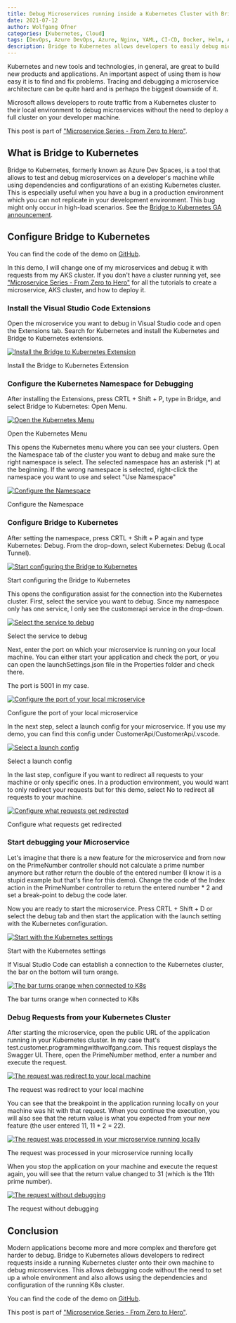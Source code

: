 ```yaml
---
title: Debug Microservices running inside a Kubernetes Cluster with Bridge to Kubernetes
date: 2021-07-12
author: Wolfgang Ofner
categories: [Kubernetes, Cloud]
tags: [DevOps, Azure DevOps, Azure, Nginx, YAML, CI-CD, Docker, Helm, AKS, Kubernetes]
description: Bridge to Kubernetes allows developers to easily debug microservices running in an existing Kubernetes cluster.
---
```


Kubernetes and new tools and technologies, in general, are great to build new products and applications. An important aspect of using them is how easy it is to find and fix problems. Tracing and debugging a microservice architecture can be quite hard and is perhaps the biggest downside of it. 

Microsoft allows developers to route traffic from a Kubernetes cluster to their local environment to debug microservices without the need to deploy a full cluster on your developer machine.

This post is part of ["Microservice Series - From Zero to Hero"](/microservice-series-from-zero-to-hero).

## What is Bridge to Kubernetes

Bridge to Kubernetes, formerly known as Azure Dev Spaces, is a tool that allows to test and debug microservices on a developer's machine while using dependencies and configurations of an existing Kubernetes cluster. This is especially useful when you have a bug in a production environment which you can not replicate in your development environment. This bug might only occur in high-load scenarios. See the <a href="https://devblogs.microsoft.com/visualstudio/bridge-to-kubernetes-ga" target="_blank" rel="noopener noreferrer">Bridge to Kubernetes GA announcement</a>.

## Configure Bridge to Kubernetes

You can find the code of the demo on <a href="https://github.com/WolfgangOfner/MicroserviceDemo" target="_blank" rel="noopener noreferrer">GitHub</a>.

In this demo, I will change one of my microservices and debug it with requests from my AKS cluster. If you don't have a cluster running yet, see ["Microservice Series - From Zero to Hero"](/microservice-series-from-zero-to-hero) for all the tutorials to create a microservice, AKS cluster, and how to deploy it.

### Install the Visual Studio Code Extensions

Open the microservice you want to debug in Visual Studio code and open the Extensions tab. Search for Kubernetes and install the Kubernetes and Bridge to Kubernetes extensions.

<div class="col-12 col-sm-10 aligncenter">
  <a href="/assets/img/posts/2021/07/Install-the-Bridge-to-Kubernetes-Extension.jpg"><img loading="lazy" src="/assets/img/posts/2021/07/Install-the-Bridge-to-Kubernetes-Extension.jpg" alt="Install the Bridge to Kubernetes Extension" /></a>
  
  <p>
   Install the Bridge to Kubernetes Extension
  </p>
</div>

### Configure the Kubernetes Namespace for Debugging

After installing the Extensions, press CRTL + Shift + P, type in Bridge, and select Bridge to Kubernetes: Open Menu.

<div class="col-12 col-sm-10 aligncenter">
  <a href="/assets/img/posts/2021/07/Open-the-Kubernetes-Menu.jpg"><img loading="lazy" src="/assets/img/posts/2021/07/Open-the-Kubernetes-Menu.jpg" alt="Open the Kubernetes Menu" /></a>
  
  <p>
   Open the Kubernetes Menu
  </p>
</div>

This opens the Kubernetes menu where you can see your clusters. Open the Namespace tab of the cluster you want to debug and make sure the right namespace is select. The selected namespace has an asterisk (*) at the beginning. If the wrong namespace is selected, right-click the namespace you want to use and select "Use Namespace"

<div class="col-12 col-sm-10 aligncenter">
  <a href="/assets/img/posts/2021/07/Configure-the-Namespace.jpg"><img loading="lazy" src="/assets/img/posts/2021/07/Configure-the-Namespace.jpg" alt="Configure the Namespace" /></a>
  
  <p>
   Configure the Namespace
  </p>
</div>

### Configure Bridge to Kubernetes

After setting the namespace, press CRTL + Shift + P again and type Kubernetes: Debug. From the drop-down, select Kubernetes: Debug (Local Tunnel).

<div class="col-12 col-sm-10 aligncenter">
  <a href="/assets/img/posts/2021/07/Start-configuring-the-Bridge-to-Kubernetes.jpg"><img loading="lazy" src="/assets/img/posts/2021/07/Start-configuring-the-Bridge-to-Kubernetes.jpg" alt="Start configuring the Bridge to Kubernetes" /></a>
  
  <p>
   Start configuring the Bridge to Kubernetes
  </p>
</div>

This opens the configuration assist for the connection into the Kubernetes cluster. First, select the service you want to debug. Since my namespace only has one service, I only see the customerapi service in the drop-down.

<div class="col-12 col-sm-10 aligncenter">
  <a href="/assets/img/posts/2021/07/Select-the-service-to-debug.jpg"><img loading="lazy" src="/assets/img/posts/2021/07/Select-the-service-to-debug.jpg" alt="Select the service to debug" /></a>
  
  <p>
   Select the service to debug
  </p>
</div>

Next, enter the port on which your microservice is running on your local machine. You can either start your application and check the port, or you can open the launchSettings.json file in the Properties folder and check there. 

<script src="https://gist.github.com/WolfgangOfner/ba6568f6ab123933078ef960906fde99.js"></script>

The port is 5001 in my case.

<div class="col-12 col-sm-10 aligncenter">
  <a href="/assets/img/posts/2021/07/Configure-the-port-of-your-local-microservice.jpg"><img loading="lazy" src="/assets/img/posts/2021/07/Configure-the-port-of-your-local-microservice.jpg" alt="Configure the port of your local microservice" /></a>
  
  <p>
   Configure the port of your local microservice
  </p>
</div>

In the next step, select a launch config for your microservice. If you use my demo, you can find this config under CustomerApi/CustomerApi/.vscode. 

<div class="col-12 col-sm-10 aligncenter">
  <a href="/assets/img/posts/2021/07/Select-a-launch-config.jpg"><img loading="lazy" src="/assets/img/posts/2021/07/Select-a-launch-config.jpg" alt="Select a launch config" /></a>
  
  <p>
   Select a launch config
  </p>
</div>

In the last step, configure if you want to redirect all requests to your machine or only specific ones. In a production environment, you would want to only redirect your requests but for this demo, select No to redirect all requests to your machine.

<div class="col-12 col-sm-10 aligncenter">
  <a href="/assets/img/posts/2021/07/Configure-what-requests-get-redirected.jpg"><img loading="lazy" src="/assets/img/posts/2021/07/Configure-what-requests-get-redirected.jpg" alt="Configure what requests get redirected" /></a>
  
  <p>
   Configure what requests get redirected
  </p>
</div>

### Start debugging your Microservice

Let's imagine that there is a new feature for the microservice and from now on the PrimeNumber controller should not calculate a prime number anymore but rather return the double of the entered number (I know it is a stupid example but that's fine for this demo). Change the code of the Index action in the PrimeNumber controller to return the entered number * 2 and set a break-point to debug the code later.

Now you are ready to start the microservice. Press CRTL + Shift + D or select the debug tab and then start the application with the launch setting with the Kubernetes configuration.

<div class="col-12 col-sm-10 aligncenter">
  <a href="/assets/img/posts/2021/07/Start-with-the-Kubernetes-settings.jpg"><img loading="lazy" src="/assets/img/posts/2021/07/Start-with-the-Kubernetes-settings.jpg" alt="Start with the Kubernetes settings" /></a>
  
  <p>
   Start with the Kubernetes settings
  </p>
</div>

If Visual Studio Code can establish a connection to the Kubernetes cluster, the bar on the bottom will turn orange.

<div class="col-12 col-sm-10 aligncenter">
  <a href="/assets/img/posts/2021/07/The-bar-turns-orange-when-connected-to-K8s.jpg"><img loading="lazy" src="/assets/img/posts/2021/07/The-bar-turns-orange-when-connected-to-K8s.jpg" alt="The bar turns orange when connected to K8s" /></a>
  
  <p>
   The bar turns orange when connected to K8s
  </p>
</div>

### Debug Requests from your Kubernetes Cluster

After starting the microservice, open the public URL of the application running in your Kubernetes cluster. In my case that's test.customer.programmingwithwolfgang.com. This request displays the Swagger UI. There, open the PrimeNumber method, enter a number and execute the request.

<div class="col-12 col-sm-10 aligncenter">
  <a href="/assets/img/posts/2021/07/The-request-was-redirect-to-your-local-machine.jpg"><img loading="lazy" src="/assets/img/posts/2021/07/The-request-was-redirect-to-your-local-machine.jpg" alt="The request was redirect to your local machine" /></a>
  
  <p>
   The request was redirect to your local machine
  </p>
</div>

You can see that the breakpoint in the application running locally on your machine was hit with that request. When you continue the execution, you will also see that the return value is what you expected from your new feature (the user entered 11, 11 * 2 = 22).

<div class="col-12 col-sm-10 aligncenter">
  <a href="/assets/img/posts/2021/07/The-request-was-processed-in-your-microservice-running-locally.jpg"><img loading="lazy" src="/assets/img/posts/2021/07/The-request-was-processed-in-your-microservice-running-locally.jpg" alt="The request was processed in your microservice running locally" /></a>
  
  <p>
   The request was processed in your microservice running locally
  </p>
</div>

When you stop the application on your machine and execute the request again, you will see that the return value changed to 31 (which is the 11th prime number).

<div class="col-12 col-sm-10 aligncenter">
  <a href="/assets/img/posts/2021/07/The-request-without-debugging.jpg"><img loading="lazy" src="/assets/img/posts/2021/07/The-request-without-debugging.jpg" alt="The request without debugging" /></a>
  
  <p>
   The request without debugging
  </p>
</div>

## Conclusion

Modern applications become more and more complex and therefore get harder to debug. Bridge to Kubernetes allows developers to redirect requests inside a running Kubernetes cluster onto their own machine to debug microservices. This allows debugging code without the need to set up a whole environment and also allows using the dependencies and configuration of the running K8s cluster. 

You can find the code of the demo on <a href="https://github.com/WolfgangOfner/MicroserviceDemo" target="_blank" rel="noopener noreferrer">GitHub</a>.

This post is part of ["Microservice Series - From Zero to Hero"](/microservice-series-from-zero-to-hero).